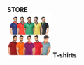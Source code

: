 <!DOCTYPE html>
<html lang="en">
<head>
    <b> STORE </b><br>
</head>
<body>
    <img src="t-shirts.jpg" src="shirts.jpg"
    width="100px" height="100px"> 
    <b> T-shirts </b>
</body>